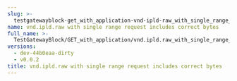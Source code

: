 ```yaml
---
slug: >-
  testgatewayblock-get_with_application-vnd-ipld-raw_with_single_range_request_includes_correct_bytes
name: vnd.ipld.raw with single range request includes correct bytes
full_name: >-
  TestGatewayBlock/GET_with_application/vnd.ipld.raw_with_single_range_request_includes_correct_bytes
versions:
  - dev-44b0eaa-dirty
  - v0.0.2
title: vnd.ipld.raw with single range request includes correct bytes
---
```


